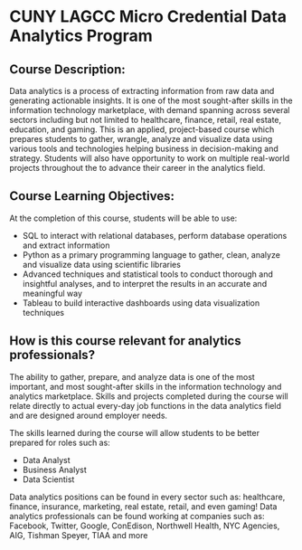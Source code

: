# CUNY LAGCC Micro Credential Data Analytics Program


## Course Description:

Data analytics is a process of extracting information from raw data and generating actionable insights. It is one of the most sought-after skills in the information technology marketplace, with demand spanning across several sectors including but not limited to healthcare, finance, retail, real estate, education, and gaming. 
This is an applied, project-based course which prepares students to gather, wrangle, analyze and visualize data using various tools and technologies helping business in decision-making and strategy. Students will also have opportunity to work on multiple real-world projects throughout the to advance their career in the analytics field.

## Course Learning Objectives:

At the completion of this course, students will be able to use:

* SQL to interact with relational databases, perform database operations and extract information
*	Python as a primary programming language to gather, clean, analyze and visualize data using scientific libraries
* Advanced techniques and statistical tools to conduct thorough and insightful analyses, and to interpret the results in an accurate and meaningful way
*	Tableau to build interactive dashboards using data visualization techniques

## How is this course relevant for analytics professionals?

The ability to gather, prepare, and analyze data is one of the most important, and most sought-after skills in the information technology and analytics marketplace. Skills and projects completed during the course will relate directly to actual every-day job functions in the data analytics field and are designed around employer needs. 

The skills learned during the course will allow students to be better prepared for roles such as:
* Data Analyst
* Business Analyst
* Data Scientist 

Data analytics positions can be found in every sector such as: healthcare, finance, insurance, marketing, real estate, retail, and even gaming!  Data analytics professionals can be found working at companies such as: Facebook, Twitter, Google, ConEdison, Northwell Health, NYC Agencies, AIG, Tishman Speyer, TIAA and more
